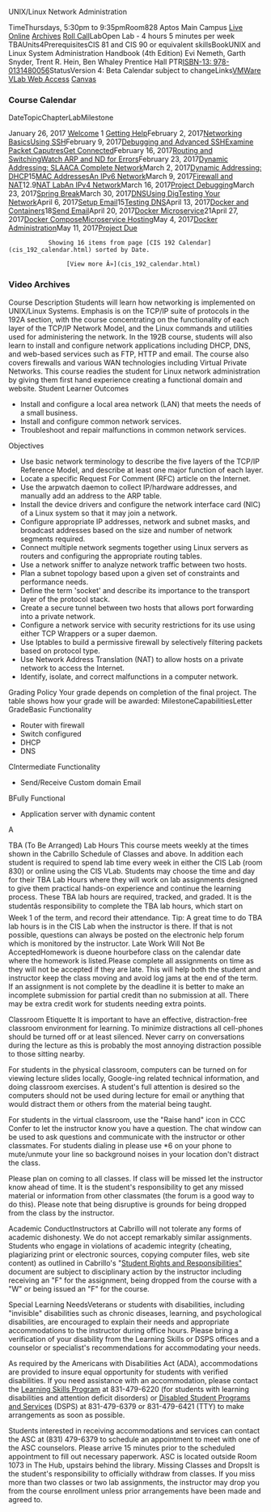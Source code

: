 UNIX/Linux Network Administration

TimeThursdays, 5:30pm to 9:35pmRoom828 Aptos Main Campus
[Live Online](https://cabrillo.instructure.com/courses/4941)
[Archives](https://sas.elluminate.com/site/external/recording/playback/link/table/meeting?suid=M.E9675166C3733F5F33A70D30B63AC3)
[Roll Call](https://docs.google.com/forms/d/1bhkIRQ8rxCobGydO5DU4qIc9xDTk8_d1hmius6H-bEQ/viewform?usp=send_form)LabOpen Lab - 4 hours 5 minutes per week TBAUnits4PrerequisitesCIS 81 and CIS 90 or equivalent skillsBookUNIX and Linux System Administration Handbook (4th Edition)
Evi Nemeth, Garth Snyder, Trent R. Hein, Ben Whaley
Prentice Hall PTR[ISBN-13: 978-0131480056](https://www.google.com/search?q=ISBN_13%3A+978_0131480056)StatusVersion 4: Beta
Calendar subject to changeLinks[VMWare VLab Web Access](https://vcenter.cis.cabrillo.edu:9443/vsphere-client/)
[Canvas](https://cabrillo.instructure.com/)

### Course Calendar 

DateTopicChapterLabMilestone

January 26, 2017
[Welcome](../cis-192/welcome.html)
1
[Getting Help](../cis-192/getting_help.html)February 2, 2017[Networking Basics](../cis-192/basic_networking.html)[Using SSH](../cis-192/using_ssh.html)February 9, 2017[Debugging and Advanced SSH](../cis-192/debugging_and_advanced_ssh.html)[Examine Packet Caputres](../cis-192/lab_examine_a_packet_caputre.html)[Get Connected](../cis-192/get_connected.html)February 16, 2017[Routing and Switching](../cis-192/routing_and_switching.html)[Watch ARP and ND for Errors](../cis-192/watch_arp_and_nd_for_errors.html)February 23, 2017[Dynamic Addressing: SLAAC](../cis-192/slaac.html)[A Complete Network](../cis-192/a_complete_network.html)March 2, 2017[Dynamic Addressing: DHCP](../cis-192/dhcp_howto.html)15[MAC Addresses](../cis-192/mac_addresses.html)[An IPv6 Network](../cis-192/capturing_dhcpv6_and_ra.html)March 9, 2017[Firewall and NAT](../cis-192/ipchains_howto.html)12.9[NAT Lab](../cis-192/nat_lab.html)[An IPv4 Network](../cis-192/an_ipv4_network.html)March 16, 2017[Project Debugging](../cis-192/project_debugging.html)March 23, 2017[Spring Break](http://en.wikipedia.org/wiki/Spring_break)March 30, 2017[DNS](../cis-192/dns.html)[Using Dig](../cis-192/using_dig.html)[Testing Your Network](../cis-192/testing_your_network.html)April 6, 2017[Setup Email](../cis-192/email_how_to.html)15[Testing DNS](../cis-192/testing_dns.html)April 13, 2017[Docker and Containers](https://docs.google.com/presentation/d/1grCEPQTSw8TjmHmF2A3kr7QO2o9KFxFLezIF_-mIY_8/edit?usp=sharing)18[Send Email](../cis-192/send_email.html)April 20, 2017[Docker Microservice](../cis-192/dockerfile_and_container_management.html)21April 27, 2017[Docker Compose](../cis-192/docker_compose.html)[Microservice Hosting](../cis-192/web_hosting.html)May 4, 2017[Docker Administration](https://docs.google.com/a/lifealgorithmic.com/presentation/d/1gJAGE8OjehWZYJ5RhgJGA7nshrOWaJxIwuZiB6-qlus/edit?usp=sharing)May 11, 2017[Project Due](index.html)

               Showing 16 items from page [CIS 192 Calendar](cis_192_calendar.html) sorted by Date.
                
                    [View more Â»](cis_192_calendar.html)


### Video Archives 

Course Description 
Students will learn how networking is implemented on UNIX/Linux Systems. Emphasis is on the TCP/IP suite of protocols in the 192A section, with the course concentrating on the functionality of each layer of the TCP/IP Network Model, and the Linux commands and utilities used for administering the network. In the 192B course, students will also learn to install and configure network applications including DHCP, DNS, and web-based services such as FTP, HTTP and email. The course also covers firewalls and various WAN technologies including Virtual Private Networks. This course readies the student for Linux network administration by giving them first hand experience creating a functional domain and website.
Student Learner Outcomes
  - Install and configure a local area network (LAN) that meets the needs of a small business.
  - Install and configure common network services.
  - Troubleshoot and repair malfunctions in common network services.

Objectives

  - Use basic network terminology to describe the five layers of the TCP/IP Reference Model, and describe at least one major function of each layer.
  - Locate a specific Request For Comment (RFC) article on the Internet.
  - Use the arpwatch daemon to collect IP/hardware addresses, and manually add an address to the ARP table.
  - Install the device drivers and configure the network interface card (NIC) of a Linux system so that it may join a network.
  - Configure appropriate IP addresses, network and subnet masks, and broadcast addresses based on the size and number of network segments required.
  - Connect multiple network segments together using Linux servers as routers and configuring the appropriate routing tables.
  - Use a network sniffer to analyze network traffic between two hosts.
  - Plan a subnet topology based upon a given set of constraints and performance needs.
  - Define the term 'socket' and describe its importance to the transport layer of the protocol stack.
  - Create a secure tunnel between two hosts that allows port forwarding into a private network.
  - Configure a network service with security restrictions for its use using either TCP Wrappers or a super daemon.
  - Use Iptables to build a permissive firewall by selectively filtering packets based on protocol type.
  - Use Network Address Translation (NAT) to allow hosts on a private network to access the Internet.
  - Identify, isolate, and correct malfunctions in a computer network.

Grading Policy
Your grade depends on completion of the final project. The table shows how your grade will be awarded:
MilestoneCapabilitiesLetter GradeBasic Functionality
  * Router with firewall
  * Switch configured
  * DHCP
  * DNS

CIntermediate Functionality
  * Send/Receive Custom domain Email

BFully Functional
  * Application server with dynamic content

A

TBA (To Be Arranged) Lab Hours 
This course meets weekly at the times shown in the Cabrillo Schedule of Classes and above. In addition each student is required to spend lab time every week in either the CIS Lab (room 830) or online using the CIS VLab. Students may choose the time and day for their TBA Lab Hours where they will work on lab assignments designed to give them practical hands-on experience and continue the learning process. These TBA lab hours are required, tracked, and graded. It is the studentâs responsibility to complete the TBA lab hours, which start on Week 1 of the term, and record their attendance. Tip: A great time to do TBA lab hours is in the CIS Lab when the instructor is there. If that is not possible, questions can always be posted on the electronic help forum which is monitored by the instructor.
Late Work Will Not Be AcceptedHomework is dueone hourbefore class on the calendar date where the homework is listed.Please complete all assignments on time as they will not be accepted if they are late. This will help both the student and instructor keep the class moving and avoid log jams at the end of the term. If an assignment is not complete by the deadline it is better to make an incomplete submission for partial credit than no submission at all. There may be extra credit work for students needing extra points.

Classroom Etiquette 
It is important to have an effective, distraction-free classroom environment for learning. To minimize distractions all cell-phones should be turned off or at least silenced. Never carry on conversations during the lecture as this is probably the most annoying distraction possible to those sitting nearby.
 
 For students in the physical classroom, computers can be turned on for viewing lecture slides locally, Google-ing related technical information, and doing classroom exercises. A student's full attention is desired so the computers should not be used during lecture for email or anything that would distract them or others from the material being taught.
 
 For students in the virtual classroom, use the "Raise hand" icon in CCC Confer to let the instructor know you have a question. The chat window can be used to ask questions and communicate with the instructor or other classmates. For students dialing in please use *6 on your phone to mute/unmute your line so background noises in your location don't distract the class.
 
 Please plan on coming to all classes. If class will be missed let the instructor know ahead of time. It is the student's responsibility to get any missed material or information from other classmates (the forum is a good way to do this). Please note that being disruptive is grounds for being dropped from the class by the instructor.
 
Academic ConductInstructors at Cabrillo will not tolerate any forms of academic dishonesty. We do not accept remarkably similar assignments. Students who engage in violations of academic integrity (cheating, plagiarizing print or electronic sources, copying computer files, web site content) as outlined in Cabrillo's "[Student Rights and Responsibilities"](http://www.cabrillo.edu/services/studentaffairs/documents/rightsresponsibilities.pdf) document are subject to disciplinary action by the instructor including receiving an "F" for the assignment, being dropped from the course with a "W" or being issued an "F" for the course.
 
Special Learning NeedsVeterans or students with disabilities, including "invisible" disabilities such as chronic diseases, learning, and psychological disabilities, are encouraged to explain their needs and appropriate accommodations to the instructor during office hours. Please bring a verification of your disability from the Learning Skills or DSPS offices and a counselor or specialist's recommendations for accommodating your needs.
 
 As required by the Americans with Disabilities Act (ADA), accommodations are provided to insure equal opportunity for students with verified disabilities. If you need assistance with an accommodation, please contact the [Learning Skills Program](http://www.cabrillo.edu/academics/learningskills/) at 831-479-6220 (for students with learning disabilities and attention deficit disorders) or [Disabled Student Programs and Services](http://www.cabrillo.edu/services/dsps/index.html) (DSPS) at 831-479-6379 or 831-479-6421 (TTY) to make arrangements as soon as possible.
 
Students interested in receiving accommodations and services can contact the ASC at (831) 479-6379 to schedule an appointment to meet with one of the ASC counselors. Please arrive 15 minutes prior to the scheduled appointment to fill out necessary paperwork.
ASC is located outside Room 1073 in The Hub, upstairs behind the library.
Missing Classes and DropsIt is the student's responsibility to officially withdraw from classes. If you miss more than two classes or two lab assignments, the instructor may drop you from the course enrollment unless prior arrangements have been made and agreed to.
